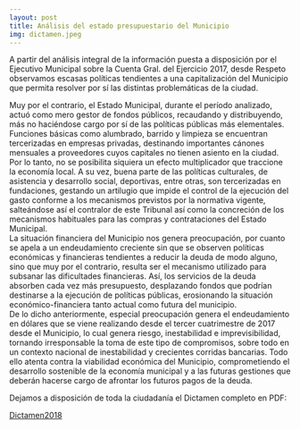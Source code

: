 ```yaml
---
layout: post
title: Análisis del estado presupuestario del Municipio
img: dictamen.jpeg
---
```


A partir del análisis integral de la información puesta a disposición por el Ejecutivo Municipal sobre la Cuenta Gral. del Ejercicio 2017, desde Respeto observamos escasas políticas tendientes a una capitalización del Municipio que permita resolver por sí las distintas problemáticas de la ciudad.

Muy por el contrario, el Estado Municipal, durante el período analizado, actuó como mero gestor de fondos públicos, recaudando y distribuyendo, más no haciéndose cargo por sí de las políticas públicas más elementales. Funciones básicas como alumbrado, barrido y limpieza se encuentran tercerizadas en empresas privadas, destinando importantes cánones mensuales a proveedores cuyos capitales no tienen asiento en la ciudad. Por lo tanto, no se posibilita siquiera un efecto multiplicador que traccione la economía local. A su vez, buena parte de las políticas culturales, de asistencia y desarrollo social, deportivas, entre otras, son tercerizadas en fundaciones, gestando un artilugio que impide el control de la ejecución del gasto conforme a los mecanismos previstos por la normativa vigente, salteándose así el contralor de este Tribunal así como la concreción de los mecanismos habituales para las compras y contrataciones del Estado Municipal.  
La situación financiera del Municipio nos genera preocupación, por cuanto se apela a un endeudamiento creciente sin que se observen políticas económicas y financieras tendientes a reducir la deuda de modo alguno, sino que muy por el contrario, resulta ser el mecanismo utilizado para subsanar las dificultades financieras. Así, los servicios de la deuda absorben cada vez más presupuesto, desplazando fondos que podrían destinarse a la ejecución de políticas públicas, erosionando la situación económico-financiera tanto actual como futura del municipio.  
De lo dicho anteriormente, especial preocupación genera el endeudamiento en dólares que se viene realizando desde el tercer cuatrimestre de 2017 desde el Municipio, lo cual genera riesgo, inestabilidad e imprevisibilidad, tornando irresponsable la toma de este tipo de compromisos, sobre todo en un contexto nacional de inestabilidad y crecientes corridas bancarias. Todo ello atenta contra la viabilidad económica del Municipio, comprometiendo el desarrollo sostenible de la economía municipal y a las futuras gestiones que deberán hacerse cargo de afrontar los futuros pagos de la deuda.

Dejamos a disposición de toda la ciudadanía el Dictamen completo en PDF:

[Dictamen2018]({{site.baseurl}}/archivos/Dictamen.pdf)
